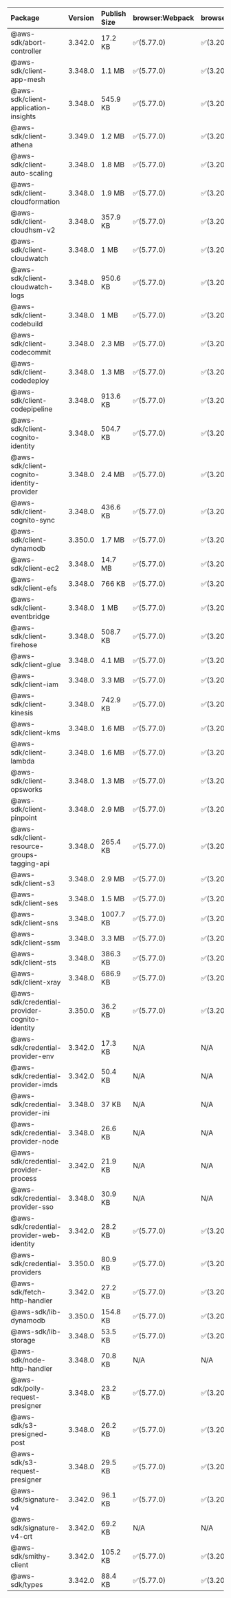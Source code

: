 | Package | Version | Publish Size | browser:Webpack | browser:Rollup | browser:EsBuild |
| :------ | :------ | :----------- | :------ | :----- | :------- |
|@aws-sdk/abort-controller|3.342.0|17.2 KB|✅(5.77.0)|✅(3.20.2)|✅(0.17.15)|
|@aws-sdk/client-app-mesh|3.348.0|1.1 MB|✅(5.77.0)|✅(3.20.2)|✅(0.17.15)|
|@aws-sdk/client-application-insights|3.348.0|545.9 KB|✅(5.77.0)|✅(3.20.2)|✅(0.17.15)|
|@aws-sdk/client-athena|3.349.0|1.2 MB|✅(5.77.0)|✅(3.20.2)|✅(0.17.15)|
|@aws-sdk/client-auto-scaling|3.348.0|1.8 MB|✅(5.77.0)|✅(3.20.2)|✅(0.17.15)|
|@aws-sdk/client-cloudformation|3.348.0|1.9 MB|✅(5.77.0)|✅(3.20.2)|✅(0.17.15)|
|@aws-sdk/client-cloudhsm-v2|3.348.0|357.9 KB|✅(5.77.0)|✅(3.20.2)|✅(0.17.15)|
|@aws-sdk/client-cloudwatch|3.348.0|1 MB|✅(5.77.0)|✅(3.20.2)|✅(0.17.15)|
|@aws-sdk/client-cloudwatch-logs|3.348.0|950.6 KB|✅(5.77.0)|✅(3.20.2)|✅(0.17.15)|
|@aws-sdk/client-codebuild|3.348.0|1 MB|✅(5.77.0)|✅(3.20.2)|✅(0.17.15)|
|@aws-sdk/client-codecommit|3.348.0|2.3 MB|✅(5.77.0)|✅(3.20.2)|✅(0.17.15)|
|@aws-sdk/client-codedeploy|3.348.0|1.3 MB|✅(5.77.0)|✅(3.20.2)|✅(0.17.15)|
|@aws-sdk/client-codepipeline|3.348.0|913.6 KB|✅(5.77.0)|✅(3.20.2)|✅(0.17.15)|
|@aws-sdk/client-cognito-identity|3.348.0|504.7 KB|✅(5.77.0)|✅(3.20.2)|✅(0.17.15)|
|@aws-sdk/client-cognito-identity-provider|3.348.0|2.4 MB|✅(5.77.0)|✅(3.20.2)|✅(0.17.15)|
|@aws-sdk/client-cognito-sync|3.348.0|436.6 KB|✅(5.77.0)|✅(3.20.2)|✅(0.17.15)|
|@aws-sdk/client-dynamodb|3.350.0|1.7 MB|✅(5.77.0)|✅(3.20.2)|✅(0.17.15)|
|@aws-sdk/client-ec2|3.348.0|14.7 MB|✅(5.77.0)|✅(3.20.2)|✅(0.17.15)|
|@aws-sdk/client-efs|3.348.0|766 KB|✅(5.77.0)|✅(3.20.2)|✅(0.17.15)|
|@aws-sdk/client-eventbridge|3.348.0|1 MB|✅(5.77.0)|✅(3.20.2)|✅(0.17.15)|
|@aws-sdk/client-firehose|3.348.0|508.7 KB|✅(5.77.0)|✅(3.20.2)|✅(0.17.15)|
|@aws-sdk/client-glue|3.348.0|4.1 MB|✅(5.77.0)|✅(3.20.2)|✅(0.17.15)|
|@aws-sdk/client-iam|3.348.0|3.3 MB|✅(5.77.0)|✅(3.20.2)|✅(0.17.15)|
|@aws-sdk/client-kinesis|3.348.0|742.9 KB|✅(5.77.0)|✅(3.20.2)|✅(0.17.15)|
|@aws-sdk/client-kms|3.348.0|1.6 MB|✅(5.77.0)|✅(3.20.2)|✅(0.17.15)|
|@aws-sdk/client-lambda|3.348.0|1.6 MB|✅(5.77.0)|✅(3.20.2)|✅(0.17.15)|
|@aws-sdk/client-opsworks|3.348.0|1.3 MB|✅(5.77.0)|✅(3.20.2)|✅(0.17.15)|
|@aws-sdk/client-pinpoint|3.348.0|2.9 MB|✅(5.77.0)|✅(3.20.2)|✅(0.17.15)|
|@aws-sdk/client-resource-groups-tagging-api|3.348.0|265.4 KB|✅(5.77.0)|✅(3.20.2)|✅(0.17.15)|
|@aws-sdk/client-s3|3.348.0|2.9 MB|✅(5.77.0)|✅(3.20.2)|✅(0.17.15)|
|@aws-sdk/client-ses|3.348.0|1.5 MB|✅(5.77.0)|✅(3.20.2)|✅(0.17.15)|
|@aws-sdk/client-sns|3.348.0|1007.7 KB|✅(5.77.0)|✅(3.20.2)|✅(0.17.15)|
|@aws-sdk/client-ssm|3.348.0|3.3 MB|✅(5.77.0)|✅(3.20.2)|✅(0.17.15)|
|@aws-sdk/client-sts|3.348.0|386.3 KB|✅(5.77.0)|✅(3.20.2)|✅(0.17.15)|
|@aws-sdk/client-xray|3.348.0|686.9 KB|✅(5.77.0)|✅(3.20.2)|✅(0.17.15)|
|@aws-sdk/credential-provider-cognito-identity|3.350.0|36.2 KB|✅(5.77.0)|✅(3.20.2)|✅(0.17.15)|
|@aws-sdk/credential-provider-env|3.342.0|17.3 KB|N/A|N/A|N/A|
|@aws-sdk/credential-provider-imds|3.342.0|50.4 KB|N/A|N/A|N/A|
|@aws-sdk/credential-provider-ini|3.348.0|37 KB|N/A|N/A|N/A|
|@aws-sdk/credential-provider-node|3.348.0|26.6 KB|N/A|N/A|N/A|
|@aws-sdk/credential-provider-process|3.342.0|21.9 KB|N/A|N/A|N/A|
|@aws-sdk/credential-provider-sso|3.348.0|30.9 KB|N/A|N/A|N/A|
|@aws-sdk/credential-provider-web-identity|3.342.0|28.2 KB|✅(5.77.0)|✅(3.20.2)|✅(0.17.15)|
|@aws-sdk/credential-providers|3.350.0|80.9 KB|✅(5.77.0)|✅(3.20.2)|✅(0.17.15)|
|@aws-sdk/fetch-http-handler|3.342.0|27.2 KB|✅(5.77.0)|✅(3.20.2)|✅(0.17.15)|
|@aws-sdk/lib-dynamodb|3.350.0|154.8 KB|✅(5.77.0)|✅(3.20.2)|✅(0.17.15)|
|@aws-sdk/lib-storage|3.348.0|53.5 KB|✅(5.77.0)|✅(3.20.2)|✅(0.17.15)|
|@aws-sdk/node-http-handler|3.348.0|70.8 KB|N/A|N/A|N/A|
|@aws-sdk/polly-request-presigner|3.348.0|23.2 KB|✅(5.77.0)|✅(3.20.2)|✅(0.17.15)|
|@aws-sdk/s3-presigned-post|3.348.0|26.2 KB|✅(5.77.0)|✅(3.20.2)|✅(0.17.15)|
|@aws-sdk/s3-request-presigner|3.348.0|29.5 KB|✅(5.77.0)|✅(3.20.2)|✅(0.17.15)|
|@aws-sdk/signature-v4|3.342.0|96.1 KB|✅(5.77.0)|✅(3.20.2)|✅(0.17.15)|
|@aws-sdk/signature-v4-crt|3.342.0|69.2 KB|N/A|N/A|N/A|
|@aws-sdk/smithy-client|3.342.0|105.2 KB|✅(5.77.0)|✅(3.20.2)|✅(0.17.15)|
|@aws-sdk/types|3.342.0|88.4 KB|✅(5.77.0)|✅(3.20.2)|✅(0.17.15)|
